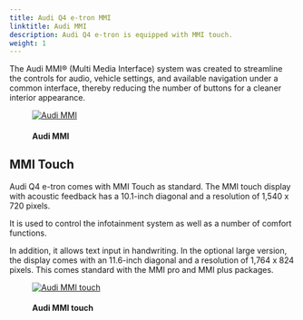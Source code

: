 ```yaml
---
title: Audi Q4 e-tron MMI
linktitle: Audi MMI
description: Audi Q4 e-tron is equipped with MMI touch.
weight: 1
---
```

<!-- markdownlint-disable MD033 -->
The Audi MMI® (Multi Media Interface) system was created to streamline the controls for audio, vehicle settings, and available navigation under a common interface, thereby reducing the number of buttons for a cleaner interior appearance.

<figure>
    <a href="https://media.electrichasgoneaudi.net/multimedia/models/q4-e-tron/technology/uiandoperations/mmi/mmi2.jpg">
        <img src="https://media.electrichasgoneaudi.net/multimedia/models/q4-e-tron/technology/uiandoperations/mmi/mmi2s.jpg"
        alt="Audi MMI" title="Audi MMI">
    </a>
    <figcaption><h4>Audi MMI</h4></figcaption>
</figure>

## MMI Touch

Audi Q4 e-tron comes with MMI Touch as standard. The MMI touch display with acoustic feedback has a 10.1-inch diagonal and a resolution of 1,540 x 720 pixels.

It is used to control the infotainment system as well as a number of comfort functions.

In addition, it allows text input in handwriting. In the optional large version, the display comes with an 11.6-inch diagonal and a resolution of 1,764 x 824 pixels. This comes standard with the MMI pro and MMI plus packages.

<figure>
    <a href="https://media.electrichasgoneaudi.net/multimedia/models/q4-e-tron/technology/uiandoperations/mmi/mmi.jpg">
        <img src="https://media.electrichasgoneaudi.net/multimedia/models/q4-e-tron/technology/uiandoperations/mmi/mmis.jpg"
        alt="Audi MMI touch" title="Audi MMI touch">
    </a>
    <figcaption><h4>Audi MMI touch</h4></figcaption>
</figure>

